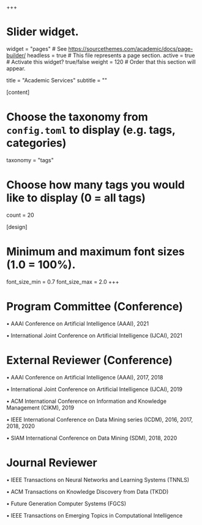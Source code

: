 +++
# Slider widget.
widget = "pages"  # See https://sourcethemes.com/academic/docs/page-builder/
headless = true  # This file represents a page section.
active = true  # Activate this widget? true/false
weight = 120  # Order that this section will appear.

title = "Academic Services"
subtitle = ""

[content]
  # Choose the taxonomy from `config.toml` to display (e.g. tags, categories)
  taxonomy = "tags"
  
  # Choose how many tags you would like to display (0 = all tags)
  count = 20

[design]
  # Minimum and maximum font sizes (1.0 = 100%).
  font_size_min = 0.7
  font_size_max = 2.0
+++

Program Committee (Conference)
==

•	AAAI Conference on Artificial Intelligence (AAAI), 2021

•	International Joint Conference on Artificial Intelligence (IJCAI), 2021

External Reviewer (Conference)
==

•	AAAI Conference on Artificial Intelligence (AAAI), 2017, 2018

•	International Joint Conference on Artificial Intelligence (IJCAI), 2019

•	ACM International Conference on Information and Knowledge Management (CIKM), 2019

•	IEEE International Conference on Data Mining series (ICDM), 2016, 2017, 2018, 2020

•	SIAM International Conference on Data Mining (SDM), 2018, 2020

Journal Reviewer
==

•	IEEE Transactions on Neural Networks and Learning Systems (TNNLS)

•	ACM Transactions on Knowledge Discovery from Data (TKDD) 

•	Future Generation Computer Systems (FGCS)

•	IEEE Transactions on Emerging Topics in Computational Intelligence




